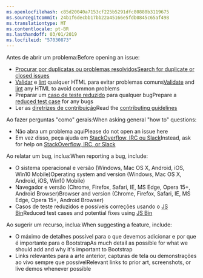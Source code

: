 ```yaml
---
ms.openlocfilehash: c85d20040a7153cf225b5291dfc80880b3119675
ms.sourcegitcommit: 24b1f6decbb17bb22a45166e5fdb0845c65af498
ms.translationtype: MT
ms.contentlocale: pt-BR
ms.lasthandoff: 03/01/2019
ms.locfileid: "57030873"
---
```

<span data-ttu-id="70c27-101">Antes de abrir um problema:</span><span class="sxs-lookup"><span data-stu-id="70c27-101">Before opening an issue:</span></span>

- [<span data-ttu-id="70c27-102">Procurar por duplicatas ou problemas resolvidos</span><span class="sxs-lookup"><span data-stu-id="70c27-102">Search for duplicate or closed issues</span></span>](https://github.com/twbs/bootstrap/issues?utf8=%E2%9C%93&q=is%3Aissue)
- <span data-ttu-id="70c27-103">[Validar](http://validator.w3.org/nu/) e [lint](https://github.com/twbs/bootlint#in-the-browser) qualquer HTML para evitar problemas comuns</span><span class="sxs-lookup"><span data-stu-id="70c27-103">[Validate](http://validator.w3.org/nu/) and [lint](https://github.com/twbs/bootlint#in-the-browser) any HTML to avoid common problems</span></span>
- <span data-ttu-id="70c27-104">Preparar um [caso de teste reduzido](https://css-tricks.com/reduced-test-cases/) para qualquer bug</span><span class="sxs-lookup"><span data-stu-id="70c27-104">Prepare a [reduced test case](https://css-tricks.com/reduced-test-cases/) for any bugs</span></span>
- <span data-ttu-id="70c27-105">Ler as [diretrizes de contribuição](https://github.com/twbs/bootstrap/blob/master/CONTRIBUTING.md)</span><span class="sxs-lookup"><span data-stu-id="70c27-105">Read the [contributing guidelines](https://github.com/twbs/bootstrap/blob/master/CONTRIBUTING.md)</span></span>

<span data-ttu-id="70c27-106">Ao fazer perguntas "como" gerais:</span><span class="sxs-lookup"><span data-stu-id="70c27-106">When asking general "how to" questions:</span></span>

- <span data-ttu-id="70c27-107">Não abra um problema aqui</span><span class="sxs-lookup"><span data-stu-id="70c27-107">Please do not open an issue here</span></span>
- <span data-ttu-id="70c27-108">Em vez disso, peça ajuda em [StackOverflow, IRC ou Slack](https://github.com/twbs/bootstrap/blob/master/README.md#community)</span><span class="sxs-lookup"><span data-stu-id="70c27-108">Instead, ask for help on [StackOverflow, IRC, or Slack](https://github.com/twbs/bootstrap/blob/master/README.md#community)</span></span>

<span data-ttu-id="70c27-109">Ao relatar um bug, inclua:</span><span class="sxs-lookup"><span data-stu-id="70c27-109">When reporting a bug, include:</span></span>

- <span data-ttu-id="70c27-110">O sistema operacional e versão (Windows, Mac OS X, Android, iOS, Win10 Mobile)</span><span class="sxs-lookup"><span data-stu-id="70c27-110">Operating system and version (Windows, Mac OS X, Android, iOS, Win10 Mobile)</span></span>
- <span data-ttu-id="70c27-111">Navegador e versão (Chrome, Firefox, Safari, IE, MS Edge, Opera 15+, Android Browser)</span><span class="sxs-lookup"><span data-stu-id="70c27-111">Browser and version (Chrome, Firefox, Safari, IE, MS Edge, Opera 15+, Android Browser)</span></span>
- <span data-ttu-id="70c27-112">Casos de teste reduzidos e possíveis correções usando o [JS Bin](https://jsbin.com)</span><span class="sxs-lookup"><span data-stu-id="70c27-112">Reduced test cases and potential fixes using [JS Bin](https://jsbin.com)</span></span>

<span data-ttu-id="70c27-113">Ao sugerir um recurso, inclua:</span><span class="sxs-lookup"><span data-stu-id="70c27-113">When suggesting a feature, include:</span></span>

- <span data-ttu-id="70c27-114">O máximo de detalhes possível para o que devemos adicionar e por que é importante para o Bootstrap</span><span class="sxs-lookup"><span data-stu-id="70c27-114">As much detail as possible for what we should add and why it's important to Bootstrap</span></span>
- <span data-ttu-id="70c27-115">Links relevantes para a arte anterior, capturas de tela ou demonstrações ao vivo sempre que possível</span><span class="sxs-lookup"><span data-stu-id="70c27-115">Relevant links to prior art, screenshots, or live demos whenever possible</span></span>
